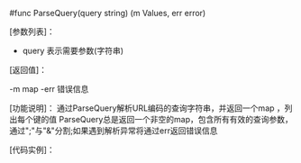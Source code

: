 #func ParseQuery(query string) (m Values, err error)

[参数列表]：

- query 表示需要参数(字符串) 

[返回值]：

-m map
-err 错误信息

[功能说明]：
通过ParseQuery解析URL编码的查询字符串，并返回一个map ，列出每个键的值
ParseQuery总是返回一个非空的map，包含所有有效的查询参数，通过";"与"&"分割;如果遇到解析异常将通过err返回错误信息

[代码实例]：

